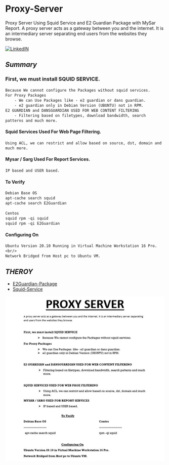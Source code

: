 # Proxy-Server
  Proxy Server Using Squid Service and E2 Guardian Package with MySar Report.
  A proxy server acts as a gateway between you and the internet. It is an intermediary server separating end users from the websites they browse.

[![LinkedIN](https://img.shields.io/badge/LinkedIn-0077B5?style=for-the-badge&logo=linkedin&logoColor=white)](https://www.linkedin.com/in/jadhusan24/)

## _Summary_

### First, we must install SQUID SERVICE. <br/>

    Because We cannot configure the Packages without squid services. 
    For Proxy Packages
        - We can Use Packages like - e2 guardian or dans guardian.
        - e2 guardian only in Debian Version (UBUNTU) not in RPM.
    E2 GUARDIAN and DANSGUARDIAN USED FOR WEB CONTENT FILTERING
        - Filtering based on filetypes, download bandwidth, search patterns and much more.

#### **Squid Services** Used For Web Page Filtering. <br/>

    Using ACL, we can restrict and allow based on source, dst, domain and much more.

#### **Mysar** / **Sarg** Used For Report Services. <br/>

    IP based and USER based.

#### To Verify

    Debian Base OS 
    apt-cache search squid 
    apt-cache search E2Guardian 
    
    Centos
    squid rpm -qi squid 
    squid rpm -qi E2Guardian 

#### Configuring On

    Ubuntu Version 20.10 Running in Virtual Machine Workstation 16 Pro. <br/>
    Network Bridged from Host pc to Ubuntu VM.

## _THEROY_
 - [E2Guardian-Package](./document/E2Guardian-Package.pdf)
 - [Squid-Service](./document/Squid-Service.pdf)


 ![summary](./images/1.jpg)


